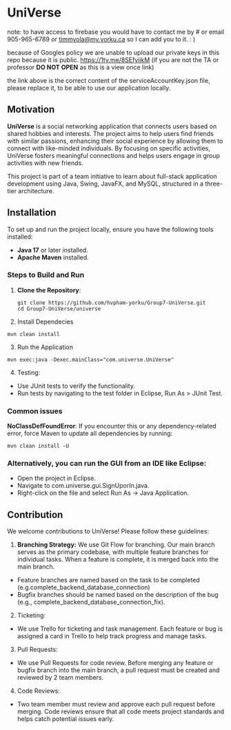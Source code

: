 # UniVerse

note: to have access to firebase you would have to contact me by # or email 
905-965-6789 or timmyola@my.yorku.ca so I can add you to it. : ) 

because of Googles policy we are unable to upload our private keys in this repo because it is public. 
https://1ty.me/8SEfyiikM (if you are not the TA or professor **DO NOT OPEN** as this is a view once link)

the link above is the correct content of the serviceAccountKey.json file, please replace it, to be able to use our application locally. 

## Motivation

**UniVerse** is a social networking application that connects users based on shared hobbies and interests. The project aims to help users find friends with similar passions, enhancing their social experience by allowing them to connect with like-minded individuals. By focusing on specific activities, UniVerse fosters meaningful connections and helps users engage in group activities with new friends.

This project is part of a team initiative to learn about full-stack application development using Java, Swing, JavaFX, and MySQL, structured in a three-tier architecture.

## Installation

To set up and run the project locally, ensure you have the following tools installed:

- **Java 17** or later installed.
- **Apache Maven** installed.

### Steps to Build and Run

1. **Clone the Repository**:
   ```
   git clone https://github.com/hvpham-yorku/Group7-UniVerse.git
   cd Group7-UniVerse/universe
   ```
2. Install Dependecies
```
mvn clean install
```

3. Run the Application
```
mvn exec:java -Dexec.mainClass="com.universe.UniVerse"
```

4. Testing:
- Use JUnit tests to verify the functionality.
- Run tests by navigating to the test folder in Eclipse, Run As > JUnit Test.

### Common issues
**NoClassDefFoundError**: If you encounter this or any dependency-related error, force Maven to update all dependencies by running:
```
mvn clean install -U
```


### Alternatively, you can run the GUI from an IDE like Eclipse:

- Open the project in Eclipse.
- Navigate to com.universe.gui.SignUporIn.java.
- Right-click on the file and select Run As -> Java Application.



## Contribution
We welcome contributions to UniVerse! Please follow these guidelines:

1. **Branching Strategy:** We use Git Flow for branching. Our main branch serves as the primary codebase, with multiple feature branches for individual tasks. When a feature is complete, it is merged back into the main branch.
- Feature branches are named based on the task to be completed (e.g.complete_backend_database_connection)
- Bugfix branches should be named based on the description of the bug (e.g., complete_backend_database_connection_fix).

2. Ticketing:
- We use Trello for ticketing and task management. Each feature or bug is assigned a card in Trello to help track progress and manage tasks.

3. Pull Requests:
- We use Pull Requests for code review. Before merging any feature or bugfix branch into the main branch, a pull request must be created and reviewed by 2 team members.

4. Code Reviews:
- Two team member must review and approve each pull request before merging. Code reviews ensure that all code meets project standards and helps catch potential issues early.
